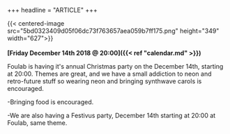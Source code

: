 +++
headline = "ARTICLE"
+++

{{< centered-image src="5bd0323409d05f06dc73f763657aea059b7ff175.png" height="349" width="627">}}
</br>
</br>
__[Friday December 14th 2018 @ 20:00]({{< ref "calendar.md" >}})__


Foulab is having it's annual Christmas party on the December 14th, starting at 20:00.  Themes are great, and we have a small addiction to neon and retro-future stuff so wearing neon and bringing synthwave carols is encouraged.  


-Bringing food is encouraged.

-We are also having a Festivus party, December 14th starting at 20:00 at Foulab, same theme.


